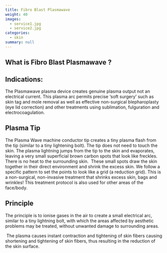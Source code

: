 ```yaml
---
title: Fibro Blast Plasmawave
weight: 40
images:
  - service1.jpg
  - service2.jpg
categories:
  - skin
summary: null
---
```

## What is Fibro Blast Plasmawave ?

## Indications:

The Plasmawave plasma device creates genuine plasma output not an electrical current. This plasma arc permits precise ‘soft surgery’ such as skin tag and mole removal as well as effective non-surgical blepharoplasty (eye lid correction) and other treatments using sublimation, fulguration and electrocoagulation.

## Plasma Tip

The Plasma Wave machine conductor tip creates a tiny plasma flash from the tip (similar to a tiny lightening bolt). The tip does not need to touch the skin. The plasma lightning jumps from the tip to the skin and evaporates, leaving a very small superficial brown carbon spots that look like freckles. There is no heat to the surrounding skin.  These small spots draw the skin together in their direct environment and shrink the excess skin. We follow a specific pattern to set the points to look like a grid (a reduction grid). This is a non-surgical, non-invasive treatment that shrinks excess skin, bags and wrinkles! This treatment protocol is also used for other areas of the face/body.

## Principle

The principle is to ionise gases in the air to create a small electrical arc, similar to a tiny lightning bolt, with which the areas affected by aesthetic problems may be treated, without unwanted damage to surrounding areas.

 The plasma causes instant contraction and tightening of skin fibers causing shortening and tightening of skin fibers, thus resulting in the reduction of the skin surface.
